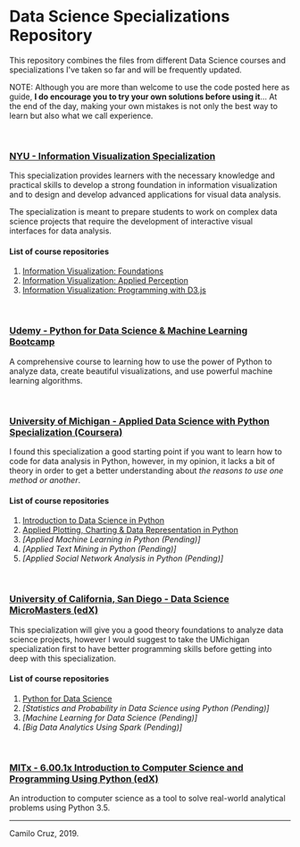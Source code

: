 # Data Science Specializations Repository
This repository combines the files from different Data Science courses and specializations I've taken so far and will be frequently updated.

NOTE: Although you are more than welcome to use the code posted here as guide, **I do encourage you to try your own solutions before using it**... At the end of the day, making your own mistakes is not only the best way to learn but also what we call experience.

<br>

### [NYU - Information Visualization Specialization](https://www.coursera.org/specializations/information-visualization)
This specialization provides learners with the necessary knowledge and practical skills to develop a strong foundation in information visualization and to design and develop advanced applications for visual data analysis.

The specialization is meant to prepare students to work on complex data science projects that require the development of interactive visual interfaces for data analysis.

#### List of course repositories
1. [Information Visualization: Foundations](NYU_Information_Visualization/01_Foundations)
2. [Information Visualization: Applied Perception](NYU_Information_Visualization/02_Applied_Perception)
3. [Information Visualization: Programming with D3.js](NYU_Information_Visualization/03_Programming_D3)

<br>

### [Udemy - Python for Data Science & Machine Learning Bootcamp](https://www.udemy.com/python-for-data-science-and-machine-learning-bootcamp/)
A comprehensive course to learning how to use the power of Python to analyze data, create beautiful visualizations, and use powerful machine learning algorithms.

<br>

### [University of Michigan - Applied Data Science with Python Specialization (Coursera)](https://www.coursera.org/specializations/data-science-python)
I found this specialization a good starting point if you want to learn how to code for data analysis in Python, however, in my opinion, it lacks a bit of theory in order to get a better understanding about *the reasons to use one method or another*.

#### List of course repositories
1. [Introduction to Data Science in Python](U_Michigan_Applied_Data_Science_with_Python_-_Coursera/Course_1_Introduction_to_Data_Science_Python)
2. [Applied Plotting, Charting & Data Representation in Python](U_Michigan_Applied_Data_Science_with_Python_-_Coursera/Course_2_Applied_Plotting)
3. *[Applied Machine Learning in Python (Pending)]*
4. *[Applied Text Mining in Python (Pending)]*
5. *[Applied Social Network Analysis in Python (Pending)]*

<br>

### [University of California, San Diego - Data Science MicroMasters (edX)](https://www.edx.org/micromasters/data-science)
This specialization will give you a good theory foundations to analyze data science projects, however I would suggest to take the UMichigan specialization first to have better programming skills before getting into deep with this specialization.

#### List of course repositories
1. [Python for Data Science](UC_San_Diego_Data_Science_Micromaster_-_edX/Course_01_Python_for_Data_Science)
2. *[Statistics and Probability in Data Science using Python (Pending)]*
3. *[Machine Learning for Data Science (Pending)]*
4. *[Big Data Analytics Using Spark (Pending)]*

<br>

### [MITx - 6.00.1x Introduction to Computer Science and Programming Using Python (edX)](https://www.edx.org/course/introduction-to-computer-science-and-programming-using-python)
An introduction to computer science as a tool to solve real-world analytical problems using Python 3.5.
_____

Camilo Cruz, 2019.